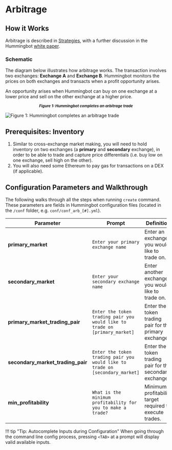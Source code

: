 # Arbitrage

## How it Works

Arbitrage is described in [Strategies](/strategies/), with a further discussion in the Hummingbot [white paper](https://hummingbot.io/hummingbot.pdf).

### Schematic

The diagram below illustrates how arbitrage works.  The transaction involves two exchanges: **Exchange A** and **Exchange B**. Hummingbot monitors the prices on both exchanges and transacts when a profit opportunity arises.

An opportunity arises when Hummingbot can buy on one exchange at a lower price and sell on the other exchange at a higher price.

<small><center>***Figure 1: Hummingbot completes an arbitrage trade***</center></small>

![Figure 1: Hummingbot completes an arbitrage trade](/assets/img/arbitrage.png)

## Prerequisites: Inventory

1. Similar to cross-exchange market making, you will need to hold inventory on two exchanges (a **primary** and **secondary** exchange), in order to be able to trade and capture price differentials (i.e. buy low on one exchange, sell high on the other).
2. You will also need some Ethereum to pay gas for transactions on a DEX (if applicable).

## Configuration Parameters and Walkthrough

The following walks through all the steps when running `create` command. These parameters are fields in Hummingbot configuration files (located in the `/conf` folder, e.g. `conf/conf_arb_[#].yml`).

| Parameter | Prompt | Definition |
|-----------|--------|------------|
| **primary_market** | `Enter your primary exchange name` | Enter an exchange you would like to trade on. |
| **secondary_market** | `Enter your secondary exchange name` | Enter another exchange you would like to trade on. |
| **primary_market_trading_pair** | `Enter the token trading pair you would like to trade on [primary_market]` | Enter the token trading pair for the primary exchange. |
| **secondary_market_trading_pair** | `Enter the token trading pair you would like to trade on [secondary_market]` | Enter the token trading pair for the secondary exchange. |
| **min_profitability** | `What is the minimum profitability for you to make a trade?` | Minimum profitability target required to execute trades. |

!!! tip "Tip: Autocomplete Inputs during Configuration"
    When going through the command line config process, pressing `<TAB>` at a prompt will display valid available inputs.
